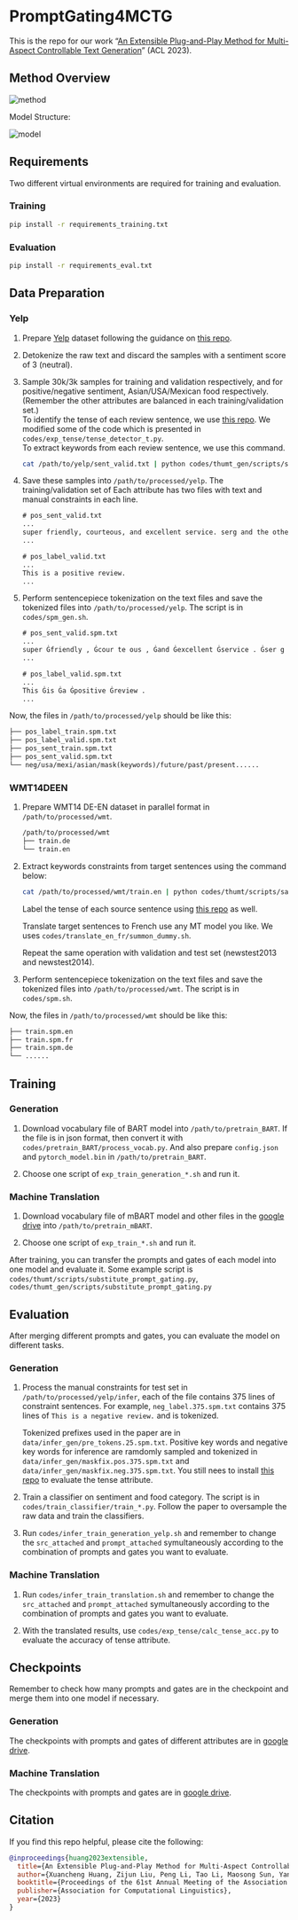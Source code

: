 # PromptGating4MCTG

This is the repo for our work “[An Extensible Plug-and-Play Method for Multi-Aspect Controllable Text Generation](https://arxiv.org/abs/2212.09387v2)” (ACL 2023).

## Method Overview

![method](figs/extensible.png)

Model Structure:

![model](figs/method.png)

## Requirements

Two different virtual environments are required for training and evaluation.

### Training

```bash
pip install -r requirements_training.txt
```

### Evaluation

```bash
pip install -r requirements_eval.txt
```

## Data Preparation

### Yelp

1. Prepare [Yelp](http://tts.speech.cs.cmu.edu/style_models/yelp_reviews.txt) dataset following the guidance on [this repo](https://github.com/facebookresearch/MultipleAttributeTextRewriting/tree/main/data#1-fyelp).

2. Detokenize the raw text and discard the samples with a sentiment score of 3 (neutral).

3. Sample 30k/3k samples for training and validation respectively, and for positive/negative sentiment, Asian/USA/Mexican food respectively. (Remember the other attributes are balanced in each training/validation set.)  
To identify the tense of each review sentence, we use [this repo](https://github.com/ajitrajasekharan/simple_tense_detector). We modified some of the code which is presented in `codes/exp_tense/tense_detector_t.py`.  
To extract keywords from each review sentence, we use this command.

    ```bash
    cat /path/to/yelp/sent_valid.txt | python codes/thumt_gen/scripts/sample_mask.py > /path/to/processed/yelp/mask_sent_valid.txt
    ```

4. Save these samples into `/path/to/processed/yelp`. The training/validation set of Each attribute has two files with text and manual constraints in each line.

    ```txt
    # pos_sent_valid.txt
    ...
    super friendly, courteous, and excellent service. serg and the other young woman who works here are great and checked up on us
    ...

    # pos_label_valid.txt
    ...
    This is a positive review.
    ...
    ```

5. Perform sentencepiece tokenization on the text files and save the tokenized files into `/path/to/processed/yelp`. The script is in `codes/spm_gen.sh`.

    ```txt
    # pos_sent_valid.spm.txt
    ...
    super Ġfriendly , Ġcour te ous , Ġand Ġexcellent Ġservice . Ġser g Ġand Ġthe Ġother Ġyoung Ġwoman Ġwho Ġworks Ġhere Ġare Ġgreat Ġand Ġchecked Ġup Ġon Ġus
    ...

    # pos_label_valid.spm.txt
    ...
    This Ġis Ġa Ġpositive Ġreview .
    ...
    ```

Now, the files in `/path/to/processed/yelp` should be like this:

```txt
├── pos_label_train.spm.txt
├── pos_label_valid.spm.txt
├── pos_sent_train.spm.txt
├── pos_sent_valid.spm.txt
└── neg/usa/mexi/asian/mask(keywords)/future/past/present......
```

### WMT14DEEN

1. Prepare WMT14 DE-EN dataset in parallel format in `/path/to/processed/wmt`.

    ```txt
    /path/to/processed/wmt
    ├── train.de
    └── train.en
    ```

2. Extract keywords constraints from target sentences using the command below:

    ```bash
    cat /path/to/processed/wmt/train.en | python codes/thumt/scripts/sample_mask.py > /path/to/processed/wmt/train.en.masked.num.s
    ```

    Label the tense of each source sentence using [this repo](https://github.com/ajitrajasekharan/simple_tense_detector) as well.

    Translate target sentences to French use any MT model you like. We uses `codes/translate_en_fr/summon_dummy.sh`.

    Repeat the same operation with validation and test set (newstest2013 and newstest2014).

3. Perform sentencepiece tokenization on the text files and save the tokenized files into `/path/to/processed/wmt`. The script is in `codes/spm.sh`.

Now, the files in `/path/to/processed/wmt` should be like this:

```txt
├── train.spm.en
├── train.spm.fr
├── train.spm.de
└── ......
```

## Training

### Generation

1. Download vocabulary file of BART model into `/path/to/pretrain_BART`. If the file is in json format, then convert it with `codes/pretrain_BART/process_vocab.py`. And also prepare `config.json` and `pytorch_model.bin` in `/path/to/pretrain_BART`.

2. Choose one script of `exp_train_generation_*.sh` and run it.

### Machine Translation

1. Download vocabulary file of mBART model and other files in the [google drive](https://drive.google.com/drive/folders/1wqmM6eR1AG66ano-zbCzYykWoaQvYTJO?usp=sharing) into `/path/to/pretrain_mBART`.

2. Choose one script of `exp_train_*.sh` and run it.

After training, you can transfer the prompts and gates of each model into one model and evaluate it. Some example script is `codes/thumt/scripts/substitute_prompt_gating.py`, `codes/thumt_gen/scripts/substitute_prompt_gating.py`

## Evaluation

After merging different prompts and gates, you can evaluate the model on different tasks.

### Generation

1. Process the manual constraints for test set in `/path/to/processed/yelp/infer`, each of the file contains 375 lines of constraint sentences. For example, `neg_label.375.spm.txt` contains 375 lines of `This is a negative review.` and is tokenized.

    Tokenized prefixes used in the paper are in `data/infer_gen/pre_tokens.25.spm.txt`. Positive key words and negative key words for inference are ramdomly sampled and tokenized in `data/infer_gen/maskfix.pos.375.spm.txt` and `data/infer_gen/maskfix.neg.375.spm.txt`. You still nees to install [this repo](https://github.com/ajitrajasekharan/simple_tense_detector) to evaluate the tense attribute.

2. Train a classifier on sentiment and food category. The script is in `codes/train_classifier/train_*.py`. Follow the paper to oversample the raw data and train the classifiers.

3. Run `codes/infer_train_generation_yelp.sh` and remember to change the `src_attached` and `prompt_attached` symultaneously according to the combination of prompts and gates you want to evaluate.

### Machine Translation

1. Run `codes/infer_train_translation.sh` and remember to change the `src_attached` and `prompt_attached` symultaneously according to the combination of prompts and gates you want to evaluate.

2. With the translated results, use `codes/exp_tense/calc_tense_acc.py` to evaluate the accuracy of tense attribute.

## Checkpoints

Remember to check how many prompts and gates are in the checkpoint and merge them into one model if necessary.

### Generation

The checkpoints with prompts and gates of different attributes are in [google drive](https://drive.google.com/drive/folders/1Tg7kZX4h01rb44ld6z65yFaWTUMGDZbn?usp=sharing).

### Machine Translation

The checkpoints with prompts and gates are in [google drive](https://drive.google.com/drive/folders/1O_hyjwIsV6fNYifvbcgFBYp0HUGGRrPs?usp=sharing).

## Citation

If you find this repo helpful, please cite the following:

```bibtex
@inproceedings{huang2023extensible,
  title={An Extensible Plug-and-Play Method for Multi-Aspect Controllable Text Generation},
  author={Xuancheng Huang, Zijun Liu, Peng Li, Tao Li, Maosong Sun, Yang Liu},
  booktitle={Proceedings of the 61st Annual Meeting of the Association for Computational Linguistics},
  publisher={Association for Computational Linguistics},
  year={2023}
}
```
